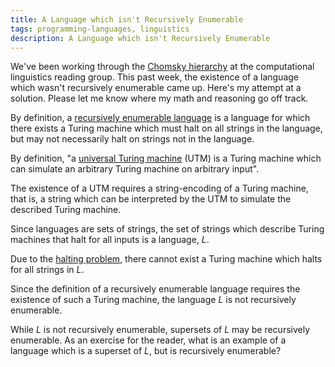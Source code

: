 ```yaml
---
title: A Language which isn't Recursively Enumerable
tags: programming-languages, linguistics
description: A Language which isn't Recursively Enumerable
---
```


We've been working through the [Chomsky hierarchy](https://en.wikipedia.org/wiki/Chomsky_hierarchy) at the computational linguistics reading group. This past week, the existence of a language which wasn't recursively enumerable came up. Here's my attempt at a solution. Please let me know where my math and reasoning go off track.


By definition, a [recursively enumerable language](https://en.wikipedia.org/wiki/Recursively_enumerable_language) is a language for which there exists a Turing machine which must halt on all strings in the language, but may not necessarily halt on strings not in the language.

By definition, "a [universal Turing machine](https://en.wikipedia.org/wiki/Universal_Turing_machine) (UTM) is a Turing machine which can simulate an arbitrary Turing machine on arbitrary input".

The existence of a UTM requires a string-encoding of a Turing machine, that is, a string which can be interpreted by the UTM to simulate the described Turing machine.

Since languages are sets of strings, the set of strings which describe Turing machines that halt for all inputs is a language, *L*.

Due to the [halting problem](https://en.wikipedia.org/wiki/Halting_problem), there cannot exist a Turing machine which halts for all strings in *L*.

Since the definition of a recursively enumerable language requires the existence of such a Turing machine, the language *L* is not recursively enumerable.

While *L* is not recursively enumerable, supersets of *L* may be recursively enumerable. As an exercise for the reader, what is an example of a language which is a superset of *L*, but is recursively enumerable?

